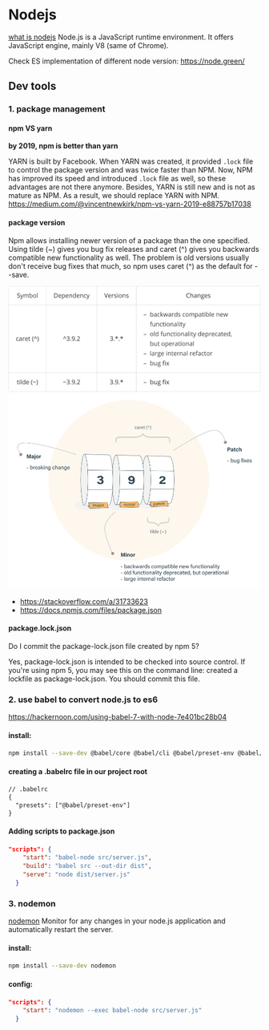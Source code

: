 # Nodejs

[what is nodejs](https://medium.freecodecamp.org/what-exactly-is-node-js-ae36e97449f5)
Node.js is a JavaScript runtime environment. It offers JavaScript engine, mainly V8 (same of Chrome).

Check ES implementation of different node version: https://node.green/

## Dev tools

### 1. package management

#### npm VS yarn

**by 2019, npm is better than yarn**

YARN is built by Facebook. 
When YARN was created, it provided `.lock` file to control the package version and was twice faster than NPM. Now, NPM has improved its speed and introduced `.lock` file as well, so these advantages are not there anymore. Besides, YARN is still new and is not as mature as NPM. As a result, we should replace YARN with NPM.
https://medium.com/@vincentnewkirk/npm-vs-yarn-2019-e88757b17038

#### package version
Npm allows installing newer version of a package than the one specified. Using tilde (~) gives you bug fix releases and caret (^) gives you backwards compatible new functionality as well.
The problem is old versions usually don't receive bug fixes that much, so npm uses caret (^) as the default for --save.

![tilde_and_caret](./img/tilde_caret.png)
![node_package_version](./img/node_package_version.jpg)
* https://stackoverflow.com/a/31733623
* https://docs.npmjs.com/files/package.json

#### package.lock.json

Do I commit the package-lock.json file created by npm 5?

Yes, package-lock.json is intended to be checked into source control. If you're using npm 5, you may see this on the command line: created a lockfile as package-lock.json. You should commit this file.

### 2. use babel to convert node.js to es6
https://hackernoon.com/using-babel-7-with-node-7e401bc28b04
#### install:
```bash
npm install --save-dev @babel/core @babel/cli @babel/preset-env @babel/node
```
#### creating a .babelrc file in our project root
```.babelrc
// .babelrc
{
  "presets": ["@babel/preset-env"]
}
```
#### Adding scripts to package.json
```package.json
"scripts": {
    "start": "babel-node src/server.js",
    "build": "babel src --out-dir dist",
    "serve": "node dist/server.js"
  }
```


### 3. nodemon
[nodemon](https://github.com/remy/nodemon) Monitor for any changes in your node.js application and automatically restart the server.
#### install:
```bash
npm install --save-dev nodemon
```
#### config:
```package.json
"scripts": {
    "start": "nodemon --exec babel-node src/server.js"
  }
```

